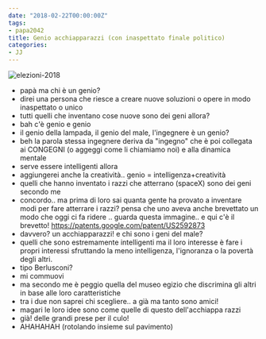 ```yaml
---
date: "2018-02-22T00:00:00Z"
tags:
- papa2042
title: Genio acchiapparazzi (con inaspettato finale politico)
categories:
- JJ
---
```


![elezioni-2018](/assets/images/2018/rocket_catcher.jpg)

- papà ma chi è un genio?
- direi una persona che riesce a creare nuove soluzioni o opere in modo inaspettato o unico
- tutti quelli che inventano cose nuove sono dei geni allora?
- bah c'è genio e genio
- il genio della lampada, il genio del male, l'ingegnere è un genio?
- beh la parola stessa ingegnere deriva da "ingegno" che è poi collegata ai CONGEGNI (o aggeggi come li chiamiamo noi) e alla dinamica mentale
- serve essere intelligenti allora
- aggiungerei anche la creatività.. genio = intelligenza+creatività
- quelli che hanno inventato i razzi che atterrano (spaceX) sono dei geni secondo me
- concordo.. ma prima di loro sai quanta gente ha provato a inventare modi per fare atterrare i razzi?
pensa che uno aveva anche brevettato un modo che oggi ci fa ridere .. guarda questa immagine.. e qui c'è il brevetto! https://patents.google.com/patent/US2592873
- davvero? un acchiapparazzi! e chi sono i geni del male?
- quelli che sono estremamente intelligenti ma il loro interesse è fare i propri interessi sfruttando la meno intelligenza, l'ignoranza o la povertà degli altri.
- tipo Berlusconi?
- mi commuovi
- ma secondo me è peggio quella del museo egizio che discrimina gli altri in base alle loro caratteristiche
- tra i due non saprei chi scegliere.. a già ma tanto sono amici!
- magari le loro idee sono come quelle di questo dell'acchiappa razzi
- già! delle grandi prese per il culo!
- AHAHAHAH (rotolando insieme sul pavimento)
